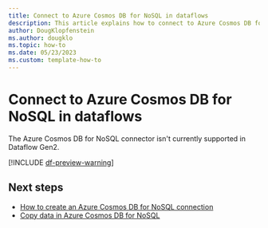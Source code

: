 ```yaml
---
title: Connect to Azure Cosmos DB for NoSQL in dataflows
description: This article explains how to connect to Azure Cosmos DB for NoSQL in dataflows.
author: DougKlopfenstein
ms.author: dougklo
ms.topic: how-to
ms.date: 05/23/2023
ms.custom: template-how-to 
---
```


# Connect to Azure Cosmos DB for NoSQL in dataflows

The Azure Cosmos DB for NoSQL connector isn't currently supported in Dataflow Gen2.

[!INCLUDE [df-preview-warning](includes/df-preview-warning.md)]

## Next steps

- [How to create an Azure Cosmos DB for NoSQL connection](connector-azure-cosmosdb-for-nosql.md)
- [Copy data in Azure Cosmos DB for NoSQL](connector-azure-cosmosdb-for-nosql-copy-activity.md)

